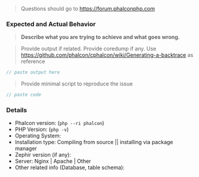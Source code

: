 > Questions should go to https://forum.phalconphp.com

### Expected and Actual Behavior

> **Describe what you are trying to achieve and what goes wrong.**

> Provide output if related. Provide coredump if any. Use https://github.com/phalcon/cphalcon/wiki/Generating-a-backtrace as reference

```php
// paste output here
```
> Provide minimal script to reproduce the issue

```php
// paste code
```
### Details

* Phalcon version: (`php --ri phalcon`)
* PHP Version: (`php -v`)
* Operating System:
* Installation type: Compiling from source || installing via package manager
* Zephir version (if any):
* Server: Nginx | Apache | Other
* Other related info (Database, table schema): 
